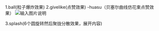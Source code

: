 1.ball(粒子爆炸效果)
2.givelike(点赞效果)
​    -huasu（贝塞尔曲线仿花束点赞效果）
![输入图片说明](https://images.gitee.com/uploads/images/2020/0610/140633_a350dbf7_5029712.png "huashu.png")

3.splash(6个圆旋转然后聚拢分散效果，展开内容)